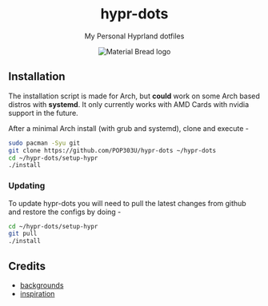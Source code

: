 <div align="center"> 
<h1> hypr-dots </h1>
My Personal Hyprland dotfiles

</div>

<p align="center">
    <img src="https://github.com/POP303U/dotfiles/assets/115036828/b632333d-13ce-46e7-b18d-f85e0b56c519" alt="Material Bread logo">
</p>

## Installation

The installation script is made for Arch, but **could** work on some Arch based distros with **systemd**.
It only currently works with AMD Cards with nvidia support in the future.

After a minimal Arch install (with grub and systemd), clone and execute -

```sh
sudo pacman -Syu git
git clone https://github.com/POP303U/hypr-dots ~/hypr-dots
cd ~/hypr-dots/setup-hypr
./install
```

### Updating
To update hypr-dots you will need to pull the latest changes from github and restore the configs by doing -

```sh
cd ~/hypr-dots/setup-hypr
git pull
./install
```

## Credits
- [backgrounds](https://github.com/the-argus/wallpapers)
- [inspiration](https://github.com/prasanthrangan/hyprdots)
